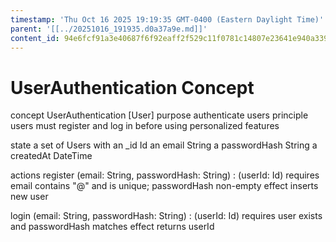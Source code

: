 ```yaml
---
timestamp: 'Thu Oct 16 2025 19:19:35 GMT-0400 (Eastern Daylight Time)'
parent: '[[../20251016_191935.d0a37a9e.md]]'
content_id: 94e6fcf91a3e40687f6f92eaff2f529c11f0781c14807e23641e940a3390a2fe
---
```


# UserAuthentication Concept

concept UserAuthentication \[User]
purpose authenticate users
principle users must register and log in before using personalized features

state
a set of Users with
an \_id Id
an email String
a passwordHash String
a createdAt DateTime

actions
register (email: String, passwordHash: String) : (userId: Id)
requires email contains "@" and is unique; passwordHash non-empty
effect inserts new user

login (email: String, passwordHash: String) : (userId: Id)
requires user exists and passwordHash matches
effect returns userId
